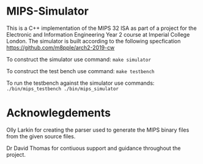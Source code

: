 # MIPS-Simulator

This is a C++ implementation of the MIPS 32 ISA as part of a project for the Electronic and Information Engineering Year 2 course at Imperial College London. The simulator is built according to the following specfication https://github.com/m8pple/arch2-2019-cw

To construct the simulator use command:
`make simulator`

To construct the test bench use command:
`make testbench`

To run the testbench against the simulator use commands:
`./bin/mips_testbench ./bin/mips_simulator`

# Acknowlegdements
Olly Larkin for creating the parser used to generate the MIPS binary files from the given source files.

Dr David Thomas for contiuous support and guidance throughout the project.

